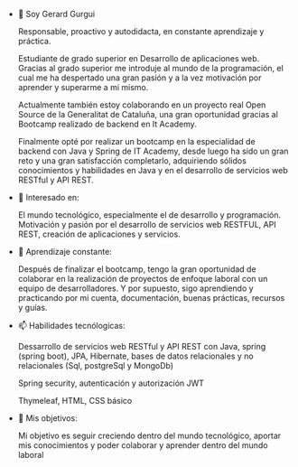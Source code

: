 - 👋 Soy Gerard Gurgui

  Responsable, proactivo y autodidacta, en constante aprendizaje y práctica.

  Estudiante de grado superior en Desarrollo de aplicaciones web.
  Gracias al grado superior me introduje al mundo de la programación, el cual me ha despertado una gran pasión y a la vez motivación por aprender y superarme a mi mismo.
  
  Actualmente también estoy colaborando en un proyecto real Open Source de la Generalitat de Cataluña,  una gran oportunidad gracias al Bootcamp realizado de backend  en It Academy.

  Finalmente opté por realizar un bootcamp en la especialidad de backend con Java y Spring de IT Academy, desde luego ha sido
  un gran reto y una gran satisfacción completarlo, adquiriendo sólidos conocimientos y habilidades en Java y en el desarrollo de servicios web RESTful y API REST.

- 👀 Interesado en:

  El mundo tecnológico, especialmente el de desarrollo y programación.
  Motivación y pasión por el desarrollo de servicios web RESTFUL, API REST, creación de aplicaciones y servicios.


- 🌱 Aprendizaje constante:

  Después de finalizar el bootcamp, tengo la gran oportunidad de colaborar en la realización de proyectos de enfoque laboral con un equipo 
  de desarrolladores.
  Y por supuesto, sigo aprendiendo y practicando por mi cuenta, documentación, buenas prácticas, recursos y guías.


- 📫 Habilidades tecnólogicas:

  Dessarrollo de servicios web RESTful y API REST con Java, spring (spring boot), JPA, Hibernate, bases de datos relacionales y no relacionales
  (Sql, postgreSql y MongoDb) 
  
  Spring security, autenticación y autorización JWT
  
  Thymeleaf, HTML, CSS básico
  

- 💞️ Mis objetivos:

  Mi objetivo es seguir creciendo dentro del mundo tecnológico, aportar mis conocimientos y poder
  colaborar y aprender dentro del mundo laboral
